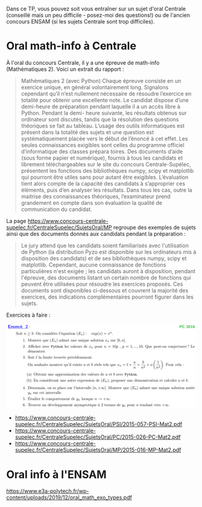 Dans ce TP, vous pouvez soit vous entraîner sur un sujet d'oral Centrale (conseillé mais un peu difficile - posez-moi des questions!) ou de l'ancien concours ENSAM (si les sujets Centrale sont trop difficiles).

# Oral math-info à Centrale

À l'oral du concours Centrale, il y a une épreuve de math-info (Mathématiques 2). Voici un extrait du rapport :
> Mathématiques 2 (avec Python)
> Chaque épreuve consiste en un exercice unique, en général volontairement long. Signalons cependant qu’il
> n’est nullement nécessaire de résoudre l’exercice en totalité pour obtenir une excellente note. Le candidat
> dispose d’une demi-heure de préparation pendant laquelle il a un accès libre à Python. Pendant la demi-
> heure suivante, les résultats obtenus sur ordinateur sont discutés, tandis que la résolution des questions
> théoriques se fait au tableau. L’usage des outils informatiques est présent dans la totalité des sujets et
> une question est systématiquement placée vers le début de l’énoncé à cet effet.
> Les seules connaissances exigibles sont celles du programme officiel d’informatique des classes prépara­
> toires. Des documents d’aide (sous forme papier et numérique), fournis à tous les candidats et librement
> téléchargeables sur le site du concours Centrale-Supélec, présentent les fonctions des bibliothèques numpy,
> scipy et matplotlib qui pourront être utiles sans pour autant être exigibles. L’évaluation tient alors
> compte de la capacité des candidats à s’approprier ces éléments, puis d’en analyser les résultats. Dans
> tous les cas, outre la maitrise des connaissances théoriques, l’examinateur prend grandement en compte
> dans son évaluation la qualité de communication du candidat.

La page https://www.concours-centrale-supelec.fr/CentraleSupelec/SujetsOral/MP regroupe des exemples de sujets ainsi que des documents donnés aux candidats pendant la préparation :

> Le jury attend que les candidats soient familiarisés avec l'utilisation de Python (la distribution Pyzo est disponible sur les ordinateurs mis à disposition des candidats) et de ses bibliothèques numpy, scipy et matplotlib. Cependant, aucune connaissance de fonctions particulières n'est exigée ; les candidats auront à disposition, pendant l'épreuve, des documents listant un certain nombre de fonctions qui peuvent être utilisées pour résoudre les exercices proposés. Ces documents sont disponibles ci-dessous et couvrent la majorité des exercices, des indications complémentaires pourront figurer dans les sujets.

Exercices à faire :

![](./oral_centrale.png)
- https://www.concours-centrale-supelec.fr/CentraleSupelec/SujetsOral/PSI/2015-057-PSI-Mat2.pdf
- https://www.concours-centrale-supelec.fr/CentraleSupelec/SujetsOral/PC/2015-026-PC-Mat2.pdf
- https://www.concours-centrale-supelec.fr/CentraleSupelec/SujetsOral/MP/2015-016-MP-Mat2.pdf

# Oral info à l'ENSAM

https://www.e3a-polytech.fr/wp-content/uploads/2019/12/oral_math_exo_types.pdf
